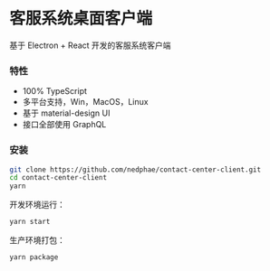 # 客服系统桌面客户端

基于 Electron + React 开发的客服系统客户端 

### 特性

- 100% TypeScript
- 多平台支持，Win，MacOS，Linux
- 基于 material-design UI
- 接口全部使用 GraphQL

### 安装

```bash
git clone https://github.com/nedphae/contact-center-client.git
cd contact-center-client
yarn
```
开发环境运行：
```bash
yarn start
```
生产环境打包：
```bash
yarn package
```
